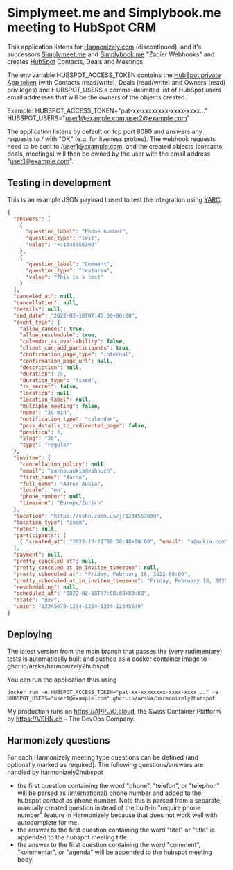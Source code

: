 # Simplymeet.me and Simplybook.me meeting to HubSpot CRM

This application listens for [Harmonizely.com](https://harmonizely.com/?fpr=aarno62) (discontinued), and it's successors [Simplymeet.me](https://simplymeet.me) and [Simplybook.me](https://affiliate.simplybook.me/idevaffiliate.php?id=6802) "Zapier Webhooks" and creates [HubSpot](https://hubspot.com) Contacts, Deals and Meetings.

The env variable HUBSPOT_ACCESS_TOKEN contains the [HubSpot private App token](https://developers.hubspot.com/docs/api/private-apps) (with Contacts (read/write), Deals (read/write) and Owners (read) privileges) and HUBSPOT_USERS a comma-delimited list of HubSpot users email addresses that will be the owners of the objects created.

Example:
HUBSPOT_ACCESS_TOKEN="pat-xx-xxxxxxxx-xxxx-xxxx..."
HUBSPOT_USERS="user1@example.com,user2@example.com"

The application listens by default on tcp port 8080 and answers any requests to / with "OK" (e.g. for liveness probes). The webhook requests need to be sent to /user1@example.com, and the created objects (contacts, deals, meetings) will then be owned by the user with the email address "user1@example.com".

## Testing in development

This is an example JSON payload I used to test the integration using [YARC](https://chrome.google.com/webstore/detail/yet-another-rest-client/ehafadccdcdedbhcbddihehiodgcddpl?hl=en):

```json
{
  "answers": [
    {
      "question_label": "Phone number",
      "question_type": "text",
      "value": "+41445455300"
    },
    {
      "question_label": "Comment",
      "question_type": "textarea",
      "value": "This is a test"
    }
  ],
  "canceled_at": null,
  "cancellation": null,
  "details": null,
  "end_date": "2022-02-18T07:45:00+00:00",
  "event_type": {
    "allow_cancel": true,
    "allow_reschedule": true,
    "calendar_as_availability": false,
    "client_can_add_participants": true,
    "confirmation_page_type": "internal",
    "confirmation_page_url": null,
    "description": null,
    "duration": 25,
    "duration_type": "fixed",
    "is_secret": false,
    "location": null,
    "location_label": null,
    "multiple_meeting": false,
    "name": "30 min",
    "notification_type": "calendar",
    "pass_details_to_redirected_page": false,
    "position": 3,
    "slug": "30",
    "type": "regular"
  },
  "invitee": {
    "cancellation_policy": null,
    "email": "aarno.aukia@vshn.ch",
    "first_name": "Aarno",
    "full_name": "Aarno Aukia",
    "locale": "en",
    "phone_number": null,
    "timezone": "Europe/Zurich"
  },
  "location": "https://vshn.zoom.us/j/1234567890",
  "location_type": "zoom",
  "notes": null,
  "participants": [
    { "created_at": "2023-12-21T09:30:48+00:00", "email": "a@aukia.com" }
  ],
  "payment": null,
  "pretty_canceled_at": null,
  "pretty_canceled_at_in_invitee_timezone": null,
  "pretty_scheduled_at": "Friday, February 18, 2022 08:00",
  "pretty_scheduled_at_in_invitee_timezone": "Friday, February 18, 2022 at 8:00 AM",
  "rescheduling": null,
  "scheduled_at": "2022-02-18T07:00:00+00:00",
  "state": "new",
  "uuid": "12345678-1234-1234-1234-12345678"
}
```

## Deploying

The latest version from the main branch that passes the (very rudimentary) tests is automatically built and pushed as a docker container image to ghcr.io/arska/harmonizely2hubspot

You can run the application thus using

```
docker run -e HUBSPOT_ACCESS_TOKEN="pat-xx-xxxxxxxx-xxxx-xxxx..." -e HUBSPOT_USERS="user1@example.com" ghcr.io/arska/harmonizely2hubspot
```

My production runs on https://APPUiO.cloud, the Swiss Container Platform by https://VSHN.ch - The DevOps Company.

## Harmonizely questions

For each Harmonizely meeting type questions can be defined (and optionally marked as required). The following questions/answers are handled by harmonizely2hubspot

- the first question containing the word "phone", "telefon", or "telephon" will be parsed as (international) phone number and added to the hubspot contact as phone number. Note this is parsed from a separate, manually created question instead of the built-in "require phone number" feature in Harmonizely because that does not work well with autocomplete for me.
- the answer to the first question containing the word "titel" or "title" is appended to the hubspot meeting title.
- the answer to the first question containing the word "comment", "kommentar", or "agenda" will be appended to the hubspot meeting body.
